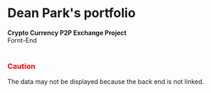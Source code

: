 # Dean Park's portfolio
<b>Crypto Currency P2P Exchange Project</b> <br>
Fornt-End <br><br>
<h3 style="color: red">Caution</h3>
The data may not be displayed because the back end is not linked.
